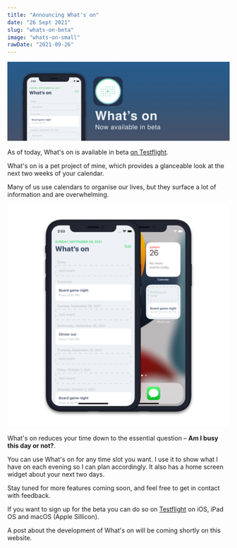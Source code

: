 ```yaml
---
title: "Announcing What's on"
date: "26 Sept 2021"
slug: "whats-on-beta"
image: "whats-on-small"
rawDate: "2021-09-26"
---
```


![Whats on now available in beta](whatson-banner@2x.png)

As of today, What's on is available in beta [on Testflight](https://testflight.apple.com/join/cikdBFDI).

What's on is a pet project of mine, which provides a glanceable look at the next two weeks of your calendar.

Many of us use calendars to organise our lives, but they surface a lot of information and are overwhelming.

![What's on banner.001@2x.png](whats-on-large.png)

What's on reduces your time down to the essential question – **Am I busy this day or not?**.

You can use What's on for any time slot you want. I use it to show what I have on each evening so I can plan accordingly. It also has a home screen widget about your next two days.



Stay tuned for more features coming soon, and feel free to get in contact with feedback.

If you want to sign up for the beta you can do so on [Testflight](https://testflight.apple.com/join/cikdBFDI) on iOS, iPad OS and macOS (Apple Sillicon).

A post about the development of What's on will be coming shortly on this website. 